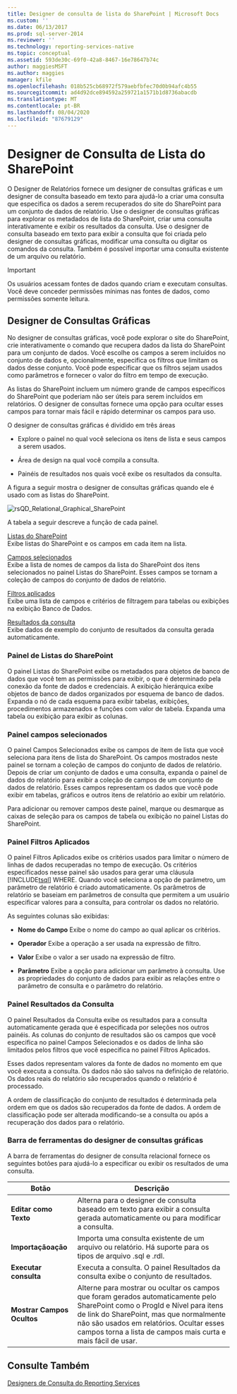 ```yaml
---
title: Designer de consulta de lista do SharePoint | Microsoft Docs
ms.custom: ''
ms.date: 06/13/2017
ms.prod: sql-server-2014
ms.reviewer: ''
ms.technology: reporting-services-native
ms.topic: conceptual
ms.assetid: 593de30c-69f0-42a8-8467-16e78647b74c
author: maggiesMSFT
ms.author: maggies
manager: kfile
ms.openlocfilehash: 018b525cb68972f579aebfbfec70d0b94afc4b55
ms.sourcegitcommit: ad4d92dce894592a259721a1571b1d8736abacdb
ms.translationtype: MT
ms.contentlocale: pt-BR
ms.lasthandoff: 08/04/2020
ms.locfileid: "87679129"
---
```

# <a name="sharepoint-list-query-designer"></a>Designer de Consulta de Lista do SharePoint
  O Designer de Relatórios fornece um designer de consultas gráficas e um designer de consulta baseado em texto para ajudá-lo a criar uma consulta que especifica os dados a serem recuperados do site do SharePoint para um conjunto de dados de relatório. Use o designer de consultas gráficas para explorar os metadados de lista do SharePoint, criar uma consulta interativamente e exibir os resultados da consulta. Use o designer de consulta baseado em texto para exibir a consulta que foi criada pelo designer de consultas gráficas, modificar uma consulta ou digitar os comandos da consulta. Também é possível importar uma consulta existente de um arquivo ou relatório.  
  
> [!IMPORTANT]  
>  Os usuários acessam fontes de dados quando criam e executam consultas. Você deve conceder permissões mínimas nas fontes de dados, como permissões somente leitura.  
  
## <a name="graphical-query-designer"></a>Designer de Consultas Gráficas  
 No designer de consultas gráficas, você pode explorar o site do SharePoint, crie interativamente o comando que recupera dados da lista do SharePoint para um conjunto de dados. Você escolhe os campos a serem incluídos no conjunto de dados e, opcionalmente, especifica os filtros que limitam os dados desse conjunto. Você pode especificar que os filtros sejam usados como parâmetros e fornecer o valor do filtro em tempo de execução.  
  
 As listas do SharePoint incluem um número grande de campos específicos do SharePoint que poderiam não ser úteis para serem incluídos em relatórios. O designer de consultas fornece uma opção para ocultar esses campos para tornar mais fácil e rápido determinar os campos para uso.  
  
 O designer de consultas gráficas é dividido em três áreas  
  
-   Explore o painel no qual você seleciona os itens de lista e seus campos a serem usados.  
  
-   Área de design na qual você compila a consulta.  
  
-   Painéis de resultados nos quais você exibe os resultados da consulta.  
  
 A figura a seguir mostra o designer de consultas gráficas quando ele é usado com as listas do SharePoint.  
  
 ![rsQD_Relational_Graphical_SharePoint](media/rsqd-relational-graphical-sharepoint.gif "rsQD_Relational_Graphical_SharePoint")  
  
 A tabela a seguir descreve a função de cada painel.  
  
 [Listas do SharePoint](#DatabaseView)  
 Exibe listas do SharePoint e os campos em cada item na lista.  
  
 [Campos selecionados](#SelectedFields)  
 Exibe a lista de nomes de campos da lista do SharePoint dos itens selecionados no painel Listas do SharePoint. Esses campos se tornam a coleção de campos do conjunto de dados de relatório.  
  
 [Filtros aplicados](#AppliedFilters)  
 Exibe uma lista de campos e critérios de filtragem para tabelas ou exibições na exibição Banco de Dados.  
  
 [Resultados da consulta](#QueryResults)  
 Exibe dados de exemplo do conjunto de resultados da consulta gerada automaticamente.  
  
###  <a name="sharepoint-lists-pane"></a><a name="DatabaseView"></a> Painel de Listas do SharePoint  
 O painel Listas do SharePoint exibe os metadados para objetos de banco de dados que você tem as permissões para exibir, o que é determinado pela conexão da fonte de dados e credenciais. A exibição hierárquica exibe objetos de banco de dados organizados por esquema de banco de dados. Expanda o nó de cada esquema para exibir tabelas, exibições, procedimentos armazenados e funções com valor de tabela. Expanda uma tabela ou exibição para exibir as colunas.  
  
###  <a name="selected-fields-pane"></a><a name="SelectedFields"></a>Painel campos selecionados  
 O painel Campos Selecionados exibe os campos de item de lista que você seleciona para itens de lista do SharePoint. Os campos mostrados neste painel se tornam a coleção de campos do conjunto de dados de relatório. Depois de criar um conjunto de dados e uma consulta, expanda o painel de dados do relatório para exibir a coleção de campos de um conjunto de dados de relatório. Esses campos representam os dados que você pode exibir em tabelas, gráficos e outros itens de relatório ao exibir um relatório.  
  
 Para adicionar ou remover campos deste painel, marque ou desmarque as caixas de seleção para os campos de tabela ou exibição no painel Listas do SharePoint.  
  
###  <a name="applied-filters-pane"></a><a name="AppliedFilters"></a> Painel Filtros Aplicados  
 O painel Filtros Aplicados exibe os critérios usados para limitar o número de linhas de dados recuperadas no tempo de execução. Os critérios especificados nesse painel são usados para gerar uma cláusula [!INCLUDE[tsql](../includes/tsql-md.md)] WHERE. Quando você seleciona a opção de parâmetro, um parâmetro de relatório é criado automaticamente. Os parâmetros de relatório se baseiam em parâmetros de consulta que permitem a um usuário especificar valores para a consulta, para controlar os dados no relatório.  
  
 As seguintes colunas são exibidas:  
  
-   **Nome do Campo** Exibe o nome do campo ao qual aplicar os critérios.  
  
-   **Operador** Exibe a operação a ser usada na expressão de filtro.  
  
-   **Valor** Exibe o valor a ser usado na expressão de filtro.  
  
-   **Parâmetro** Exibe a opção para adicionar um parâmetro à consulta. Use as propriedades do conjunto de dados para exibir as relações entre o parâmetro de consulta e o parâmetro do relatório.  
  
###  <a name="query-results-pane"></a><a name="QueryResults"></a> Painel Resultados da Consulta  
 O painel Resultados da Consulta exibe os resultados para a consulta automaticamente gerada que é especificada por seleções nos outros painéis. As colunas do conjunto de resultados são os campos que você especifica no painel Campos Selecionados e os dados de linha são limitados pelos filtros que você especifica no painel Filtros Aplicados.  
  
 Esses dados representam valores da fonte de dados no momento em que você executa a consulta. Os dados não são salvos na definição de relatório. Os dados reais do relatório são recuperados quando o relatório é processado.  
  
 A ordem de classificação do conjunto de resultados é determinada pela ordem em que os dados são recuperados da fonte de dados. A ordem de classificação pode ser alterada modificando-se a consulta ou após a recuperação dos dados para o relatório.  
  
### <a name="graphical-query-designer-toolbar"></a>Barra de ferramentas do designer de consultas gráficas  
 A barra de ferramentas do designer de consulta relacional fornece os seguintes botões para ajudá-lo a especificar ou exibir os resultados de uma consulta.  
  
|Botão|Descrição|  
|------------|-----------------|  
|**Editar como Texto**|Alterna para o designer de consulta baseado em texto para exibir a consulta gerada automaticamente ou para modificar a consulta.|  
|**Importaçãoação**|Importa uma consulta existente de um arquivo ou relatório. Há suporte para os tipos de arquivo .sql e .rdl.|  
|**Executar consulta**|Executa a consulta. O painel Resultados da consulta exibe o conjunto de resultados.|  
|**Mostrar Campos Ocultos**|Alterne para mostrar ou ocultar os campos que foram gerados automaticamente pelo SharePoint como o ProgId e Nível para itens de link do SharePoint, mas que normalmente não são usados em relatórios. Ocultar esses campos torna a lista de campos mais curta e mais fácil de usar.|  
  
## <a name="see-also"></a>Consulte Também  
 [Designers de Consulta do Reporting Services](../../2014/reporting-services/reporting-services-query-designers.md)  
  
  
